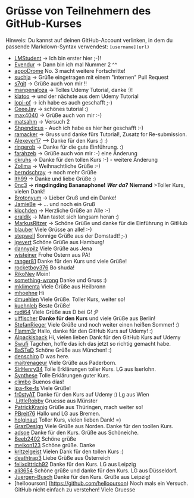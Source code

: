 
# Grüsse von Teilnehmern des GitHub-Kurses

Hinweis: Du kannst auf deinen GitHub-Account verlinken, in dem du passende Markdown-Syntax verwendest: `[username](url)`

 - [LMStudent](https://github.com/LMStudent) -> Ich bin erster hier ;-)!  
 - [Evendur](https://github.com/Evendur) -> Dann bin ich mal Nummer 2 ^^  
 - [appoDrome](https://github.com/appOdrome) No. 3 macht weitere Fortschritte!  
 - [suchja](https://github.com/suchja) -> Grüße eingetragen mit einem "internen" Pull Request  
 - [s7git](https://github.com/s7git) -> Grüße auch von mir !!  
 - [manpenaloza](https://github.com/manpenaloza) -> Tolles Udemy Tutorial, danke :)!  
 - [klatoo](https://github.com/klatoo) -> und der nächste aus dem Udemy Tutorial  
 - [lopi-of](https://github.com/lopi-of) -> ich habe es auch geschafft ;-)  
 - [CeeeJay](https://github.com/CeeeJay) -> schönes tutorial :)  
 - [max4040](https://github.com/max4040) -> Grüße auch von mir :-)  
 - [matsahm](https://github.com/matsahm) -> Versuch 2  
 - [Shpendicus](https://github.com/Shpendicus) - Auch ich habe es hier her geschafft :-)  
 - [ramacker](https://github.com/ramacker) -> Gruss und danke fürs Tutorial!, Zusatz for Re-submission. 
 - [Alexever17](https://github.com/alexever17) --> Danke für den Kurs :) :)
 - [ringerob](https://github.com/ringerob) -> Danke für die gute Einführung. :)
 - [farahzeb](https://github.com/farahzeb) -> Grüße auch von mir :-)  eine Änderung  
 - [ckruhs](https://github.com/ckruhs) -> Danke für den tollen Kurs :-) - weitere Änderung  
 - [Zollma](https://github.com/Zollma/) -> Weihnachtliche Grüße :-)
 - [berndschray](https://github.com/berndschray/) -> noch mehr Grüße   
 - [lth99](https://github.com/lth99) -> Danke und liebe Grüße :)
 - [0nc3](https://github.com/0nc3) -> **ringdingding Bananaphone!** ***Wer da?*** __Niemand__  >Toller Kurs, vielen Dank!
 - [Brotonyum](https://github.com/brotonyum/) -> Lieber Gruß und ein Danke!
 - [JamieBe](https://github.com/JamieBe) -> ... und noch ein Gruß
 - [klochden](https://github.com/klochden) -> Herzliche Grüße an Alle :-)
 - [eraldik](https://github.com/eraldik) -> Man tastet sich langsam heran :)
 - [MarkusRitzer](https://github.com/MarkusRitzer) -> Schöne Grüße und danke für die Einführung in GitHub
 - [blauber](https://github.com/blauber)  Viele Grüsse an alle! :-)
 - [stepweII](https://github.com/stepweII) Sonnige Grüße aus der Domstadt! ;-)
 - [jgevert](https://github.com/jgevert) Schöne Grüße aus Hamburg!
 - [dannypilz](https://github.com/dannypilz) Viele Grüße aus Jena
 - [wjsteiner](https://github.com/wjsteiner) Frohe Ostern aus PA!
 - [ranger81](https://github.com/ranger81) Danke für den Kurs und viele Grüße!
 - [rocketboy376](https://github.com/rocketboy376) Bo shuda!
 - [RikoNev](https://github.com/RikoNev) Moin!
 - [something-wrong](https://github.com/something-wrong) Danke und Gruss :)
 - [mklimenta](https://github.com/mklimenta) Viele Grüße aus Heilbronn
 - [mhoehne](https://github.com/mhoehne) Hi
 - [dmuehlen](https://github.com/dmuehlen) Viele Grüße. Toller Kurs, weiter so!
 - [kuehnleb](https://github.com/kuehnleb) Beste Grüße!
 - [rudi64](https://github.com/rudi64) Viele Grüße aus D bei G! ;P
 - [ulffischer](https://github.com/ulffischer) **Danke für den Kurs** und viele Grüße aus Berlin!
 - [StefanRieger](https://github.com/StefanRieger) Viele Grüße und noch weiter einen heißen Sommer! :)
 - [Flamm3r](https://github.com/Flamm3r) Hallo, danke für den GitHub Kurs auf Udemy! :)
 - [Alpackisback](https://github.com/Alpackisback) Hi, vielen lieben Dank für den GitHub Kurs auf Udemy
 - [Swufi](https://github.com/Swuffi) Tagchen, hoffe das ich das jetzt so richtig gemacht habe.
 - [BaSTeD](https://github.com/BaSTeD) Schöne Grüße aus München! :)
 - [denschiro](https://github.com/denschiro) D was here. 
 - [maitrenageur](https://github.com/maitrenageur) Viele Grüße aus Paderborn. 
 - [SirHenry34](https://github.com/SirHenry34) Tolle Erklärungen toller Kurs. LG aus Iserlohn.
 - [Synthese](https://github.com/Synthese) Tolle Erklärungen guter Kurs.
 - [climbo](https://github.com/climbo) Buenos días!
 - [ipa-fke-fs](https://github.com/ipa-fke-fs) Viele Grüße!
 - [fr0styAT](https://github.com/fr0styAT) Danke für den Kurs auf Udemy :) Lg aus Wien
- .[LittleRobby](https://github.com//LittleRobby) Gruesse aus Münster
-  [PatrickKranig](https://patrickkranig.github.io/About-Me/) Grüße aus Thüringen, mach weiter so!
 - [PBreit76](https://github.com/PBreit76) Hallo und LG aus Bremen.
 - [holginaut](https://github.com/holginaut) Toller Kurs, vielen lieben Dank! =)
 - [GrazDesign](https://github.com/GrazDesign) Viele Grüße aus Norden. Danke für den toollen Kurs.
 - [adsoe](https://github.com/adsoe) Danke für den Kurs. Grüße aus Schöneiche.
 - [Beeb2402](https://github.com/Beeb2402) Schöne grüße
 - [meikon123](https://github.com/meikon123) Schöne grüße. Danke
 - [kritzelgeist](https://github.com/kritzelgeist) Vielen Dank für den tollen Kurs :)
 - [deathtrap3](https://github.com/deathtrap3) Liebe Grüße aus Österreich 
 - [felixdittrich92](https://github.com/felixdittrich92) Danke für den Kurs. LG aus Leipzig
 - [ali3654](https://github.com/ali3654) Schöne grüße und danke für den Kurs. LG aus Düsseldorf.
 - [Juergen-Busch](https://github.com/Juergen-Busch) Danke für den Kurs. Grüße aus Leipzig!
 - [helloourson] (https://github.com/helloourson) Noch mals ein Versuch. GitHub nicht einfach zu verstehen! Viele Gruesse
